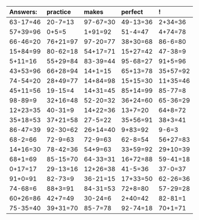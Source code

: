 | Answers: | practice | makes | perfect | ! |
| :--- | :--- | :--- | :--- | :--- |
| 63-17=46 | 20-7=13 | 97-67=30 | 49-13=36 | 2+34=36 | 
| 57+39=96 | 0+5=5 | 1+91=92 | 51-4=47 | 4+74=78 | 
| 66-46=20 | 76+21=97 | 97-20=77 | 38+30=68 | 86-6=80 | 
| 15+84=99 | 80-62=18 | 54+17=71 | 15+27=42 | 47-38=9 | 
| 5+11=16 | 55+29=84 | 83-39=44 | 95-68=27 | 91+5=96 | 
| 43+53=96 | 66+28=94 | 14+1=15 | 65+13=78 | 35+57=92 | 
| 74-54=20 | 28+49=77 | 14+84=98 | 15+15=30 | 11+35=46 | 
| 45+11=56 | 19-15=4 | 14+31=45 | 85+14=99 | 85-77=8 | 
| 98-89=9 | 32+16=48 | 52-20=32 | 36+24=60 | 65-36=29 | 
| 12+23=35 | 40-31=9 | 14+22=36 | 13+7=20 | 64+8=72 | 
| 35+18=53 | 37+21=58 | 27-5=22 | 35+56=91 | 38+3=41 | 
| 86-47=39 | 92-30=62 | 26+14=40 | 9+83=92 | 9-6=3 | 
| 68-2=66 | 72-9=63 | 72-9=63 | 62-8=54 | 56+27=83 | 
| 14+16=30 | 78-42=36 | 54+9=63 | 33+59=92 | 29+10=39 | 
| 68+1=69 | 85-15=70 | 64-33=31 | 16+72=88 | 59-41=18 | 
| 0+17=17 | 29-13=16 | 12+26=38 | 41-5=36 | 37-0=37 | 
| 91+0=91 | 82-73=9 | 36-21=15 | 17+33=50 | 62-26=36 | 
| 74-68=6 | 88+3=91 | 84-31=53 | 72+8=80 | 57-29=28 | 
| 60+26=86 | 42+7=49 | 30-24=6 | 2+40=42 | 82-81=1 | 
| 75-35=40 | 39+31=70 | 85-7=78 | 92-74=18 | 70+1=71 | 
